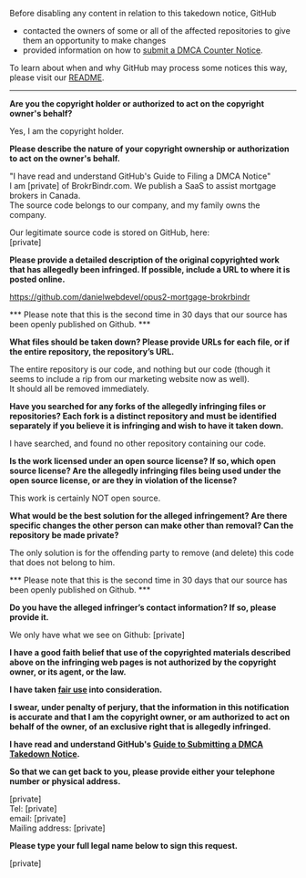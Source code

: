 Before disabling any content in relation to this takedown notice, GitHub
- contacted the owners of some or all of the affected repositories to give them an opportunity to make changes
- provided information on how to [submit a DMCA Counter Notice](https://docs.github.com/en/articles/guide-to-submitting-a-dmca-counter-notice).

To learn about when and why GitHub may process some notices this way, please visit our [README](https://github.com/github/dmca/blob/master/README.md).

---

**Are you the copyright holder or authorized to act on the copyright owner's behalf?**

Yes, I am the copyright holder.

**Please describe the nature of your copyright ownership or authorization to act on the owner's behalf.**

"I have read and understand GitHub's Guide to Filing a DMCA Notice"  
I am [private] of BrokrBindr.com. We publish a SaaS to assist mortgage brokers in Canada.  
The source code belongs to our company, and my family owns the company.

Our legitimate source code is stored on GitHub, here:  
[private]

**Please provide a detailed description of the original copyrighted work that has allegedly been infringed. If possible, include a URL to where it is posted online.**

https://github.com/danielwebdevel/opus2-mortgage-brokrbindr

*** Please note that this is the second time in 30 days that our source has been openly published on Github. ***

**What files should be taken down? Please provide URLs for each file, or if the entire repository, the repository’s URL.**

The entire repository is our code, and nothing but our code (though it seems to include a rip from our marketing website now as well).  
It should all be removed immediately.

**Have you searched for any forks of the allegedly infringing files or repositories? Each fork is a distinct repository and must be identified separately if you believe it is infringing and wish to have it taken down.**

I have searched, and found no other repository containing our code.

**Is the work licensed under an open source license? If so, which open source license? Are the allegedly infringing files being used under the open source license, or are they in violation of the license?**

This work is certainly NOT open source.

**What would be the best solution for the alleged infringement? Are there specific changes the other person can make other than removal? Can the repository be made private?**

The only solution is for the offending party to remove (and delete) this code that does not belong to him.

*** Please note that this is the second time in 30 days that our source has been openly published on Github. ***

**Do you have the alleged infringer’s contact information? If so, please provide it.**

We only have what we see on Github: [private]

**I have a good faith belief that use of the copyrighted materials described above on the infringing web pages is not authorized by the copyright owner, or its agent, or the law.**

**I have taken <a href="https://www.lumendatabase.org/topics/22">fair use</a> into consideration.**

**I swear, under penalty of perjury, that the information in this notification is accurate and that I am the copyright owner, or am authorized to act on behalf of the owner, of an exclusive right that is allegedly infringed.**

**I have read and understand GitHub's <a href="https://docs.github.com/articles/guide-to-submitting-a-dmca-takedown-notice/">Guide to Submitting a DMCA Takedown Notice</a>.**

**So that we can get back to you, please provide either your telephone number or physical address.**

[private]  
Tel: [private]  
email: [private]  
Mailing address: [private]

**Please type your full legal name below to sign this request.**

[private]
